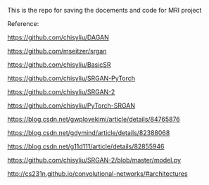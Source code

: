 This is the repo for saving the docements and code for MRI project

Reference:

https://github.com/chisyliu/DAGAN

https://github.com/mseitzer/srgan

https://github.com/chisyliu/BasicSR

https://github.com/chisyliu/SRGAN-PyTorch

https://github.com/chisyliu/SRGAN-2

https://github.com/chisyliu/PyTorch-SRGAN



https://blog.csdn.net/gwplovekimi/article/details/84765876

https://blog.csdn.net/gdymind/article/details/82388068

https://blog.csdn.net/g11d111/article/details/82855946

https://github.com/chisyliu/SRGAN-2/blob/master/model.py

http://cs231n.github.io/convolutional-networks/#architectures
